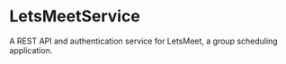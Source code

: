 # LetsMeetService

A REST API and authentication service for LetsMeet, a group scheduling application.
